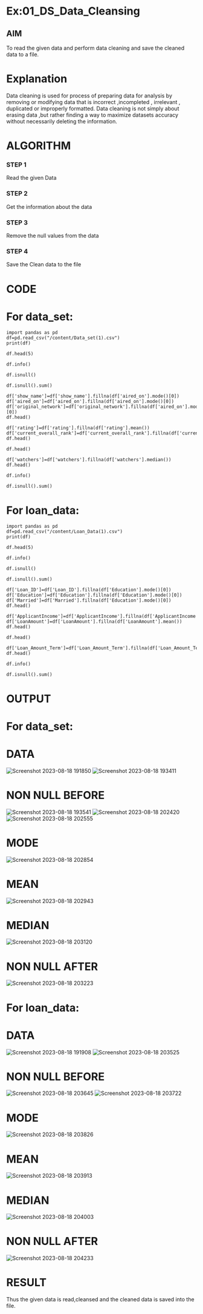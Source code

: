 # Ex:01_DS_Data_Cleansing
## AIM
To read the given data and perform data cleaning and save the cleaned data to a file. 

# Explanation
Data cleaning is used for  process of preparing data for analysis by removing or modifying data that is incorrect ,incompleted , irrelevant , duplicated or improperly formatted. 
Data cleaning is not simply about erasing data ,but rather finding a way to maximize datasets accuracy without necessarily deleting the information. 

# ALGORITHM
### STEP 1
Read the given Data
### STEP 2
Get the information about the data
### STEP 3
Remove the null values from the data
### STEP 4
Save the Clean data to the file

# CODE 

# For data_set:
```
import pandas as pd
df=pd.read_csv("/content/Data_set(1).csv")
print(df)

df.head(5)

df.info()

df.isnull()

df.isnull().sum()

df['show_name']=df['show_name'].fillna(df['aired_on'].mode()[0])
df['aired_on']=df['aired_on'].fillna(df['aired_on'].mode()[0])
df['original_network']=df['original_network'].fillna(df['aired_on'].mode()[0])
df.head()

df['rating']=df['rating'].fillna(df['rating'].mean())
df['current_overall_rank']=df['current_overall_rank'].fillna(df['current_overall_rank'].mean())
df.head()

df.head()

df['watchers']=df['watchers'].fillna(df['watchers'].median())
df.head()

df.info()

df.isnull().sum()
```
# For loan_data:
```
import pandas as pd
df=pd.read_csv("/content/Loan_Data(1).csv")
print(df)

df.head(5)

df.info()

df.isnull()

df.isnull().sum()

df['Loan_ID']=df['Loan_ID'].fillna(df['Education'].mode()[0])
df['Education']=df['Education'].fillna(df['Education'].mode()[0])
df['Married']=df['Married'].fillna(df['Education'].mode()[0])
df.head()

df['ApplicantIncome']=df['ApplicantIncome'].fillna(df['ApplicantIncome'].mean())
df['LoanAmount']=df['LoanAmount'].fillna(df['LoanAmount'].mean())
df.head()

df.head()

df['Loan_Amount_Term']=df['Loan_Amount_Term'].fillna(df['Loan_Amount_Term'].median())
df.head()

df.info()

df.isnull().sum()
```
# OUTPUT

# For data_set:

# DATA
![Screenshot 2023-08-18 191850](https://github.com/Yogabharathi3/ODD2023-Datascience-Ex01/assets/118899387/e4e81da7-4619-477e-b9b6-c73073b5385a)
![Screenshot 2023-08-18 193411](https://github.com/Yogabharathi3/ODD2023-Datascience-Ex01/assets/118899387/4cba6221-a830-4a20-a8cf-c8c77d6f8bb5)
# NON NULL BEFORE
![Screenshot 2023-08-18 193541](https://github.com/Yogabharathi3/ODD2023-Datascience-Ex01/assets/118899387/af9e492b-e015-47d7-b990-a1f6663a445a)
![Screenshot 2023-08-18 202420](https://github.com/Yogabharathi3/ODD2023-Datascience-Ex01/assets/118899387/2ea46ce2-f266-49b3-86da-2f5d2a1cd3a4)
![Screenshot 2023-08-18 202555](https://github.com/Yogabharathi3/ODD2023-Datascience-Ex01/assets/118899387/8f9995ce-937a-40bc-b486-d9362db0141d)
# MODE
![Screenshot 2023-08-18 202854](https://github.com/Yogabharathi3/ODD2023-Datascience-Ex01/assets/118899387/75c19325-41cb-4021-9dd7-32f7c248361e)
# MEAN
![Screenshot 2023-08-18 202943](https://github.com/Yogabharathi3/ODD2023-Datascience-Ex01/assets/118899387/ca651615-6ba5-473d-b324-dd0bc10a3980)
# MEDIAN
![Screenshot 2023-08-18 203120](https://github.com/Yogabharathi3/ODD2023-Datascience-Ex01/assets/118899387/fe92238f-e3e9-4cae-9c5f-fa3e70110d3e)

# NON NULL AFTER
![Screenshot 2023-08-18 203223](https://github.com/Yogabharathi3/ODD2023-Datascience-Ex01/assets/118899387/3356d321-5915-49e8-ae94-3455586d043f)

# For loan_data:

# DATA
![Screenshot 2023-08-18 191908](https://github.com/Yogabharathi3/ODD2023-Datascience-Ex01/assets/118899387/64758527-f9e4-4c26-a375-a32bc1590f1b)
![Screenshot 2023-08-18 203525](https://github.com/Yogabharathi3/ODD2023-Datascience-Ex01/assets/118899387/4a4c1d53-6df8-4774-b7de-c83986ee9fb1)
# NON NULL BEFORE
![Screenshot 2023-08-18 203645](https://github.com/Yogabharathi3/ODD2023-Datascience-Ex01/assets/118899387/4c591229-8ae2-4528-a27d-f0edef7a7689)
![Screenshot 2023-08-18 203722](https://github.com/Yogabharathi3/ODD2023-Datascience-Ex01/assets/118899387/2f9223ac-00ab-4e68-b61b-d90c6ef63a3f)
# MODE
![Screenshot 2023-08-18 203826](https://github.com/Yogabharathi3/ODD2023-Datascience-Ex01/assets/118899387/b7c1aa6c-2a61-4f8b-9935-d1ac84eec434)
# MEAN
![Screenshot 2023-08-18 203913](https://github.com/Yogabharathi3/ODD2023-Datascience-Ex01/assets/118899387/463f09f1-14a4-4ece-a5ff-9c793b5db7f2)
# MEDIAN
![Screenshot 2023-08-18 204003](https://github.com/Yogabharathi3/ODD2023-Datascience-Ex01/assets/118899387/75963217-7973-4703-86b3-b38b6b9f30eb)
# NON NULL AFTER
![Screenshot 2023-08-18 204233](https://github.com/Yogabharathi3/ODD2023-Datascience-Ex01/assets/118899387/86e8a726-68cc-477f-90d6-9934e7f82b3e)

# RESULT
Thus the given data is read,cleansed and the cleaned data is saved into the file.










